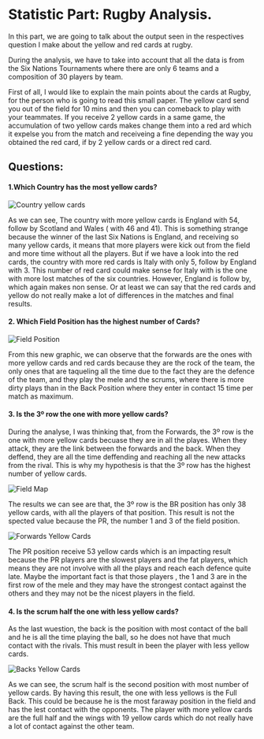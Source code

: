 # Statistic Part: Rugby Analysis.

In this part, we are going to talk about the output seen in the respectives question I make about the yellow and red cards at rugby.

During the analysis, we have to take into account that all the data is from the Six Nations Tournaments where there are only 6 teams and a composition of 30 players by team.

First of all, I would like to explain the main points about the cards at Rugby, for the person who is going to read this small paper. The yellow card send you out of the field for 10 mins and then you can comeback to play with your teammates. If you receive 2 yellow cards in a same game, the accumulation of two yellow cards makes change them into a red ard which it expelse you from the match and receiveing a fine depending the way you obtained the red card, if by 2 yellow cards or a direct red card.


## Questions:

#### 1.Which Country has the most yellow cards?

![Country yellow cards]( Tableau_Rugby_Project/Country_by_number_of_yellow_cards.png)


As we can see, The country with more yellow cards is England with 54, follow by Scotland and Wales ( with 46 and 41). This is something strange because the winner of the last Six Nations is England, and receiving so many yellow cards, it means that more players were kick out from the field and more time without all the players. But if we have a look into the red cards, the country with more red cards is Italy with only 5, follow by England with 3. This number of red card could make sense for Italy with is the one with more lost matches of the six countries. However, England is follow by, which again makes non sense. Or at least we can say that the red cards and yellow do not really make a lot of differences in the matches and final results.


#### 2. Which Field Position has the highest number of Cards?

![Field Position]( Tableau_Rugby_Project/Field_Position_by_Cards.png)

From this new graphic, we can observe that the forwards are the ones with more yellow cards and red cards because they are the rock of the team, the only ones that are taqueling all the time due to the fact they are the defence of the team, and they play the mele and the scrums, where there is more dirty plays than in the Back Position where they enter in contact 15 time per match as maximum.



#### 3. Is the 3º row the one with more yellow cards?


During the analyse, I was thinking that, from the Forwards, the 3º row is the one with more yellow cards becuase they are in all the playes. When they attack, they are the link between the forwards and the back. When they deffend, they are all the time deffending and reaching all the new attacks from the rival. This is why my hypothesis is that the 3º row has the highest number of yellow cards.

![Field Map]( Tableau_Rugby_Project/Field_position.png)

The results we can see are that, the 3º row is the BR position has only 38 yellow cards, with all the players of that position. This result is not the spected value because the PR, the number 1 and 3 of the field position.

![Forwards Yellow Cards]( Tableau_Rugby_Project/Forwards_by_Cards.png)

The PR position receive 53 yellow cards which is an impacting result because the PR players are the slowest players and the fat players, which means they are not involve with all the plays and reach each defence quite late. Maybe the important fact is that those players , the 1 and 3 are in the first row of the mele and they may have the strongest contact against the others and they may not be the nicest players in the field.



#### 4. Is the scrum half the one with less yellow cards?

As the last wuestion, the back is the position with most contact of the ball and he is all the time playing the ball, so he does not have that much contact with the rivals. This must result in been the player with less yellow cards.

![Backs Yellow Cards]( Tableau_Rugby_Project/Backs_by_Cards.png)

As we can see, the scrum half is the second position with most number of yellow cards. By having this result, the one with less yellows is the Full Back. This could be because he is the most faraway position in the field and has the lest contact with the opponents.
The player with more yellow cards are the full half and the wings with 19 yellow cards which do not really have a lot of contact against the other team. 









